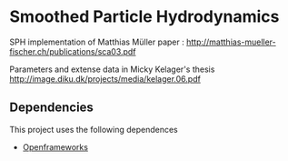 Smoothed Particle Hydrodynamics
=====================

SPH implementation of Matthias Müller paper : http://matthias-mueller-fischer.ch/publications/sca03.pdf

Parameters and extense data in Micky Kelager's thesis http://image.diku.dk/projects/media/kelager.06.pdf

Dependencies
------------

This project uses the following dependences

* [Openframeworks](http://www.openframeworks.cc/)
